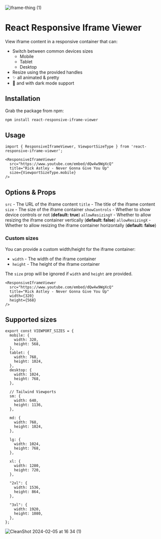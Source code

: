 ![iframe-thing (1)](https://github.com/danmindru/react-responsive-iframe-viewer/assets/1515742/94a50b53-0344-4b91-bec6-1c4d33034f9b)


# React Responsive Iframe Viewer
View iframe content in a responsive container that can:

- Switch between common devices sizes
  - Mobile
  - Tablet
  - Desktop
- Resize using the provided handles
- ✨ all animated & pretty
- 🌚 and with dark mode support

## Installation

Grab the package from npm:

```bash
npm install react-responsive-iframe-viewer
```

## Usage

```tsx
import { ResponsiveIframeViewer, ViewportSizeType } from 'react-responsive-iframe-viewer';

<ResponsiveIframeViewer
  src="https://www.youtube.com/embed/dQw4w9WgXcQ"
  title="Rick Astley - Never Gonna Give You Up"
  size={ViewportSizeType.mobile}
/>
```

## Options & Props
`src` - The URL of the iframe content
`title` - The title of the iframe content
`size` - The size of the iframe container
`showControls` - Whether to show device controls or not (**default: true**)
`allowResizingY` - Whether to allow resizing the iframe container vertically (**default: false**)
`allowResizingX` - Whether to allow resizing the iframe container horizontally (**default: false**)


### Custom sizes

You can provide a custom width/height for the iframe container:
- `width` - The width of the iframe container
- `height` - The height of the iframe container

The `size` prop will be ignored if `width` and `height` are provided.

```tsx
<ResponsiveIframeViewer
  src="https://www.youtube.com/embed/dQw4w9WgXcQ"
  title="Rick Astley - Never Gonna Give You Up"
  width={320}
  height={568}
/>
```

## Supported sizes

```tsx
export const VIEWPORT_SIZES = {
  mobile: {
    width: 320,
    height: 568,
  },
  tablet: {
    width: 768,
    height: 1024,
  },
  desktop: {
    width: 1024,
    height: 768,
  },

  // Tailwind Viewports
  sm: {
    width: 640,
    height: 1136,
  },

  md: {
    width: 768,
    height: 1024,
  },

  lg: {
    width: 1024,
    height: 768,
  },

  xl: {
    width: 1280,
    height: 720,
  },

  "2xl": {
    width: 1536,
    height: 864,
  },

  "3xl": {
    width: 1920,
    height: 1080,
  },
};
```

![CleanShot 2024-02-05 at 16 34 (1)](https://github.com/danmindru/react-responsive-iframe-viewer/assets/1515742/aa130a18-9997-4dfd-a607-1e3c65c4840c)

